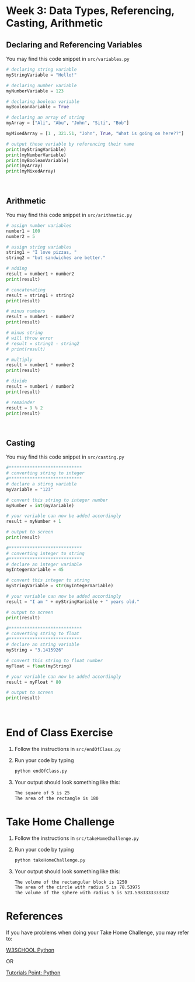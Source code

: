 # Week 3: Data Types, Referencing, Casting, Arithmetic

## Declaring and Referencing Variables

You may find this code snippet in `src/variables.py`

```python
# declaring string variable
myStringVariable = "Hello!"

# declaring number variable
myNumberVariable = 123

# declaring boolean variable
myBooleanVariable = True

# declaring an array of string
myArray = ["Ali", "Abu", "John", "Siti", "Bob"]

myMixedArray = [1 , 321.51, "John", True, "What is going on here??"]

# output those variable by referencing their name
print(myStringVariable)
print(myNumberVariable)
print(myBooleanVariable)
print(myArray)
print(myMixedArray)
```

<br/>

## Arithmetic

You may find this code snippet in `src/arithmetic.py`

```python
# assign number variables
number1 = 100
number2 = 5

# assign string variables
string1 = "I love pizzas, "
string2 = "but sandwiches are better."

# adding
result = number1 + number2
print(result)

# concatenating
result = string1 + string2
print(result)

# minus numbers
result = number1 - number2
print(result)

# minus string
# will throw error
# result = string1 - string2
# print(result)

# multiply
result = number1 * number2
print(result)

# divide
result = number1 / number2
print(result)

# remainder
result = 9 % 2
print(result)

```

<br/>

## Casting

You may find this code snippet in `src/casting.py`

```python
#****************************
# converting string to integer
#****************************
# declare a stirng variable
myVariable = "123"

# convert this string to integer number
myNumber = int(myVariable)

# your variable can now be added accordingly
result = myNumber + 1

# output to screen
print(result)

#****************************
# converting integer to string
#****************************
# declare an integer variable
myIntegerVariable = 45

# convert this integer to string
myStringVariable = str(myIntegerVariable)

# your variable can now be added accordingly
result = "I am " + myStringVariable + " years old."

# output to screen
print(result)

#****************************
# converting string to float
#****************************
# declare an string variable
myString = "3.1415926"

# convert this string to float number
myFloat = float(myString)

# your variable can now be added accordingly
result = myFloat * 80

# output to screen
print(result)
```

<br/>

# End of Class Exercise

1. Follow the instructions in `src/endOfClass.py`

2. Run your code by typing

   ```python
   python endOfClass.py
   ```

3. Your output should look something like this:

   ```bash
   The square of 5 is 25
   The area of the rectangle is 180
   ```

# Take Home Challenge

1. Follow the instructions in `src/takeHomeChallenge.py`

2. Run your code by typing

   ```python
   python takeHomeChallenge.py
   ```

3. Your output should look something like this:

   ```bash
   The volume of the rectangular block is 1250
   The area of the circle with radius 5 is 78.53975
   The volume of the sphere with radius 5 is 523.5983333333332
   ```

# References

If you have problems when doing your Take Home Challenge, you may refer to:

[W3SCHOOL Python](https://www.w3schools.com/python/default.asp)

OR

[Tutorials Point: Python](https://www.tutorialspoint.com/python/index.htm)
